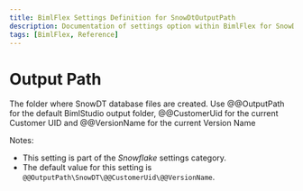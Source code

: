 ```yaml
---
title: BimlFlex Settings Definition for SnowDtOutputPath
description: Documentation of settings option within BimlFlex for SnowDtOutputPath
tags: [BimlFlex, Reference]
---
```


# Output Path

The folder where SnowDT database files are created. Use @@OutputPath for the default BimlStudio output folder, @@CustomerUid for the current Customer UID and @@VersionName for the current Version Name

Notes:

* This setting is part of the *Snowflake* settings category.
* The default value for this setting is `@@OutputPath\SnowDT\@@CustomerUid\@@VersionName`.
